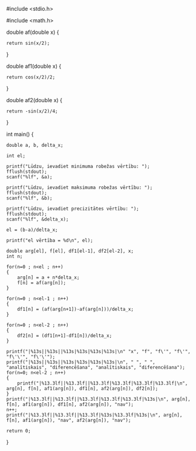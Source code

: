 #include <stdio.h>

#include <math.h>

double af(double x)
{
    
    return sin(x/2);
}

double af1(double x)
{
    
    return cos(x/2)/2;
}

double af2(double x)
{
    
    return -sin(x/2)/4;
}

int main()
{
    
    double a, b, delta_x;
    
    int el;

    printf("Lūdzu, ievadiet minimuma robežas vērtību: ");
    fflush(stdout);
    scanf("%lf", &a);

    printf("Lūdzu, ievadiet maksimuma robežas vērtību: ");
    fflush(stdout);
    scanf("%lf", &b);

    printf("Lūdzu, ievadiet precizitātes vērtību: ");
    fflush(stdout);
    scanf("%lf", &delta_x);

    el = (b-a)/delta_x;

    printf("el vērtība = %d\n", el);

    double arg[el], f[el], df1[el-1], df2[el-2], x;
    int n;

    for(n=0 ; n<el ; n++)
    {
        arg[n] = a + n*delta_x;
        f[n] = af(arg[n]);
    }

    for(n=0 ; n<el-1 ; n++)
    {
        df1[n] = (af(arg[n+1])-af(arg[n]))/delta_x;
    }
    
    for(n=0 ; n<el-2 ; n++)
    {
        df2[n] = (df1[n+1]-df1[n])/delta_x;
    }
    
    printf("|%13s||%13s||%13s|%13s|%13s|%13s|\n" "x", "f", "f\'", "f\'", "f\'\'", "f\'\'");
    printf("|%13s||%13s||%13s|%13s|%13s|%13s|\n", " ", " ", "analītiskais", "diferencēšana", "analītiskais", "diferencēšana");
    for(n=0; n<el-2 ; n++)
    {
        printf("|%13.3lf||%13.3lf||%13.3lf|%13.3lf|%13.3lf|%13.3lf|\n", arg[n], f[n], af1(arg[n]), df1[n], af2(arg[n]), df2[n]);
    }
    printf("|%13.3lf||%13.3lf||%13.3lf|%13.3lf|%13.3lf|%13s|\n", arg[n], f[n], af1(arg[n]), df1[n], af2(arg[n]), "nav");
    n++;
    printf("|%13.3lf||%13.3lf||%13.3lf|%13s|%13.3lf|%13s|\n", arg[n], f[n], af1(arg[n]), "nav", af2(arg[n]), "nav");

    return 0;
}
